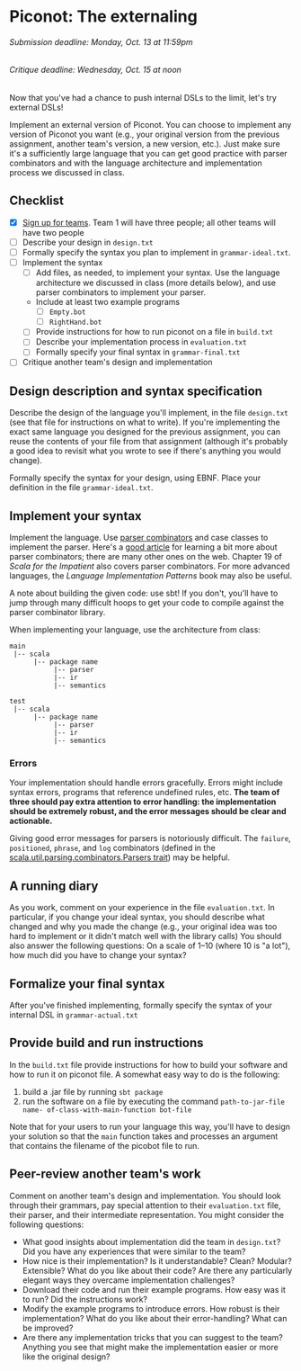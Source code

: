 [Teams]: https://github.com/hmc-cs111-fall2014/piconot-external/wiki/Team-sign-ups
[API]: http://www.cs.hmc.edu/cs111/picolib/index.html#package
[ParserCombinatorResource]: http://bitwalker.org/blog/2013/08/10/learn-by-example-scala-parser-combinators/
[ParserCombinatorAPI]: http://www.scala-lang.org/files/archive/api/2.11.2/scala-parser-combinators/#package

# Piconot: The externaling
###### _Submission deadline: Monday, Oct. 13 at 11:59pm_
###### _Critique deadline: Wednesday, Oct. 15 at noon_

Now that you've had a chance to push internal DSLs to the limit, let's try
external DSLs!

Implement an external version of Piconot. You can choose to implement any
version of Piconot you want (e.g., your original version from the previous
assignment, another team's version, a new version, etc.). Just make sure it's a
sufficiently large language that you can get good practice with parser
combinators and with the language architecture and implementation process we
discussed in class.

## Checklist
 - [x] [Sign up for teams][Teams]. Team 1 will have three people; all other 
    teams will have two people
 - [ ] Describe your design in `design.txt` 
 - [ ] Formally specify the syntax you plan to implement in `grammar-ideal.txt`.
 - [ ] Implement the syntax
     - [ ] Add files, as needed, to implement your syntax. Use the language
     architecture we discussed in class (more details below), and use parser
     combinators to implement your parser.
     - Include at least two example programs
       - [ ] `Empty.bot`
       - [ ] `RightHand.bot`
     - [ ] Provide instructions for how to run piconot on a file in `build.txt`
     - [ ] Describe your implementation process in `evaluation.txt`
     - [ ] Formally specify your final syntax in `grammar-final.txt`
  - [ ] Critique another team's design and implementation

## Design description and syntax specification

Describe the design of the language you'll implement, in the file `design.txt`
(see that file for instructions on what to write). If you're implementing the
exact same language you designed for the previous assignment, you can reuse the
contents of your file from that assignment (although it's probably a good idea
to revisit what you wrote to see if there's anything you would change).

Formally specify the syntax for your design, using EBNF. Place your definition
in the file `grammar-ideal.txt`. 

## Implement your syntax

Implement the language. Use [parser combinators][ParserCombinatorAPI] and case
classes to implement the parser. Here's a [good article][ParserCombinatorResource] 
for learning a bit more about parser
combinators; there are many other ones on the web. Chapter 19 of _Scala for the
Impatient_ also covers parser combinators. For more advanced languages, the
_Language Implementation Patterns_ book may also be useful.

A note about building the given code: use sbt! If you don't, you'll have to jump
through many difficult hoops to get your code to compile against the parser
combinator library.

When implementing your language, use the architecture from class:

```
main 
 |-- scala
      |-- package name
           |-- parser
           |-- ir
           |-- semantics

test 
 |-- scala
      |-- package name
           |-- parser
           |-- ir
           |-- semantics
```

### Errors

Your implementation should handle errors gracefully. Errors might include syntax
errors, programs that reference undefined rules, etc. **The team of three should
pay extra attention to error handling: the implementation should be extremely
robust, and the error messages should be clear and actionable.**

Giving good error messages for parsers is notoriously difficult. The `failure`, 
`positioned`, `phrase`, and `log` combinators (defined in the 
[scala.util.parsing.combinators.Parsers trait](http://www.scala-lang.org/files/archive/api/2.11.2/scala-parser-combinators/#scala.util.parsing.combinator.Parsers)) may be helpful.

## A running diary

As you work, comment on your experience in the file `evaluation.txt`. In
particular, if you change your ideal syntax, you should describe what
changed and why you made the change (e.g., your original idea was too hard to
implement or it didn't match well with the library calls) You should also answer
the following questions: On a scale of 1–10 (where 10 is "a lot"), how much did
you have to change your syntax? 

## Formalize your final syntax

After you've finished implementing, formally specify the syntax of your internal
DSL in `grammar-actual.txt`

## Provide build and run instructions

In the `build.txt` file provide instructions for how to build your software and
how to run it on piconot file. A somewhat easy way to do is the following:

  1. build a .jar file by running `sbt package`
  2. run the software on a file by executing the command `path-to-jar-file name-
  of-class-with-main-function bot-file`

Note that for your users to run your language this way, you'll have to design
your solution so that the `main` function takes and processes an argument that
contains the filename of the picobot file to run.

## Peer-review another team's work

Comment on another team's design and implementation. You should look through
their grammars, pay special attention to their `evaluation.txt` file, their
parser, and their intermediate representation. You might consider the following
questions:

  - What good insights about implementation did the team in `design.txt`? Did
  you have any experiences that were similar to the team?
  - How nice is their implementation? Is it understandable? Clean? Modular?
  Extensible? What do you like about their code? Are there any particularly
  elegant ways they overcame implementation challenges?
  - Download their code and run their example programs. How easy was it to run? 
  Did the instructions work?
  - Modify the example programs to introduce errors. How robust is their
  implementation? What do you like about their error-handling? What can be improved?
  - Are there any implementation tricks that you can suggest to the team?
  Anything you see that might make the implementation easier or more like the
  original design?
